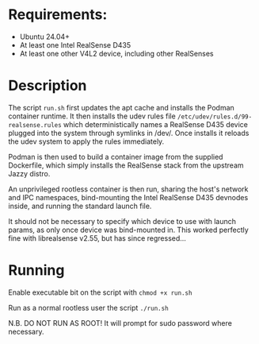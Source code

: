 # Requirements:
  - Ubuntu 24.04+
  - At least one Intel RealSense D435
  - At least one other V4L2 device, including other RealSenses

# Description

The script `run.sh` first updates the apt cache and installs the Podman container runtime. It then installs the udev rules file `/etc/udev/rules.d/99-realsense.rules` which deterministically names a RealSense D435 device plugged into the system through symlinks in /dev/. Once installs it reloads the udev system to apply the rules immediately.

Podman is then used to build a container image from the supplied Dockerfile, which simply installs the RealSense stack from the upstream Jazzy distro.

An unprivileged rootless container is then run, sharing the host's network and IPC namespaces, bind-mounting the Intel RealSense D435 devnodes inside, and running the standard launch file.

It should not be necessary to specify which device to use with launch params, as only once device was bind-mounted in. This worked perfectly fine with librealsense v2.55, but has since regressed...

# Running

Enable executable bit on the script with `chmod +x run.sh`

Run as a normal rootless user the script `./run.sh`

N.B. DO NOT RUN AS ROOT! It will prompt for sudo password where necessary.
